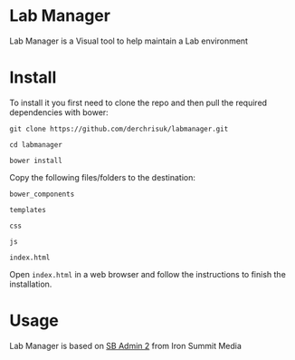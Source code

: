 # Lab Manager
Lab Manager is a Visual tool to help maintain a Lab environment

# Install
To install it you first need to clone the repo and then pull the required dependencies with bower:

`git clone https://github.com/derchrisuk/labmanager.git`

`cd labmanager`

`bower install`

Copy the following files/folders to the destination:

`bower_components`

`templates`

`css`

`js`

`index.html`

Open `index.html` in a web browser and follow the instructions to finish the installation.

# Usage
Lab Manager is based on [SB Admin 2](https://github.com/IronSummitMedia/startbootstrap-sb-admin-2) from Iron Summit
Media



